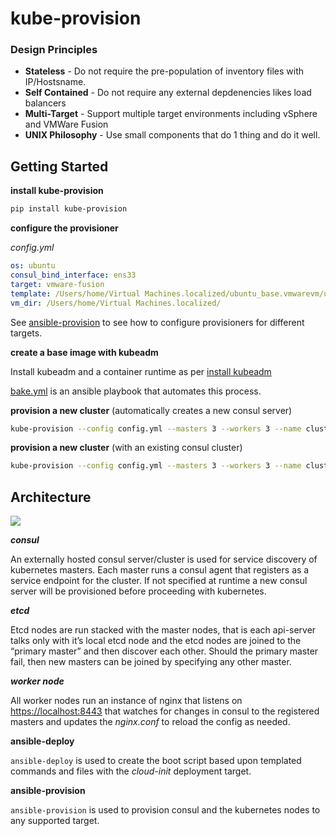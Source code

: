 # kube-provision

### Design Principles

* **Stateless** - Do not require the pre-population of inventory files with IP/Hostsname.
* **Self Contained** - Do not require any external depdenencies likes load balancers
* **Multi-Target** - Support multiple target environments including vSphere and VMWare Fusion
* **UNIX Philosophy** - Use small components that do 1 thing and do it well.

## Getting Started

**install kube-provision**

```bash
pip install kube-provision
```

**configure the provisioner**

*config.yml*

```yaml
os: ubuntu
consul_bind_interface: ens33
target: vmware-fusion
template: /Users/home/Virtual Machines.localized/ubuntu_base.vmwarevm/ubuntu_base.vmx
vm_dir: /Users/home/Virtual Machines.localized/
```

See [ansible-provision](www.moshloop.com/ansible-provision) to see how to configure provisioners for different targets.

**create a base image with kubeadm**

Install kubeadm and a container runtime as per [install kubeadm](https://kubernetes.io/docs/setup/independent/install-kubeadm/)

[bake.yml](https://github.com/moshloop/kube-provision/blob/master/bake.yml) is an ansible playbook that automates this process.

**provision a new cluster** (automatically creates a new consul server)

```bash
kube-provision --config config.yml --masters 3 --workers 3 --name cluster-name
```

**provision a new cluster** (with an existing consul cluster)

```bash
kube-provision --config config.yml --masters 3 --workers 3 --name cluster-name --consul-ip=10.200.200.1
```

## Architecture

![](architecture.png)

***consul***

An externally hosted consul server/cluster is used for service discovery of kubernetes masters. Each master runs a consul agent that registers as a service endpoint for the cluster. If not specified at runtime a new consul server will be provisioned before proceeding with kubernetes.

***etcd***

Etcd nodes are run stacked with the master nodes, that is each api-server talks only with it’s local etcd node and the etcd nodes are joined to the “primary master” and then discover each other. Should the primary master fail, then new masters can be joined by specifying any other master.

***worker node***

All worker nodes run an instance of nginx that listens on <https://localhost:8443> that watches for changes in consul to the registered masters and updates the *nginx.conf* to reload the config as needed.

**ansible-deploy**

`ansible-deploy` is used to create the boot script based upon templated commands and files with the *cloud-init* deployment target.

**ansible-provision**

`ansible-provision` is used to provision consul and the kubernetes nodes to any supported target.